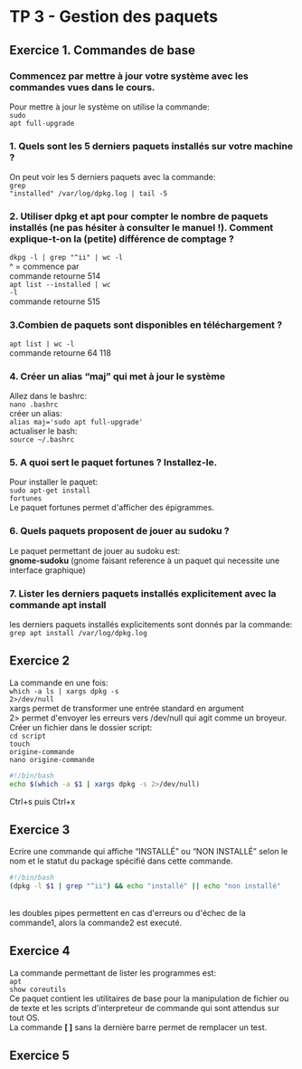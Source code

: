 # TP 3 - Gestion des paquets

## Exercice 1. Commandes de base

### Commencez par mettre à jour votre système avec les commandes vues dans le cours.
Pour mettre à jour le système on utilise la commande:</br>
<code>sudo apt full-upgrade</code></br>

### 1. Quels sont les 5 derniers paquets installés sur votre machine ?
On peut voir les 5 derniers paquets avec la commande:</br>
<code>grep "installed" /var/log/dpkg.log | tail -5</code></br>

### 2. Utiliser dpkg et apt pour compter le nombre de paquets installés (ne pas hésiter à consulter le manuel !). Comment explique-t-on la (petite) différence de comptage ?
<code>dkpg -l | grep "^ii" | wc -l</code></br>
^ = commence par</br>
commande retourne 514</br>
<code>apt list --installed | wc -l</code></br>
commande retourne 515</br>

### 3.Combien de paquets sont disponibles en téléchargement ?
<code>apt list | wc -l</code></br>
commande retourne 64 118</br>

### 4. Créer un alias “maj” qui met à jour le système
Allez dans le bashrc:</br>
<code>nano .bashrc</code></br>
créer un alias:</br>
<code>alias maj='sudo apt full-upgrade'</code></br>
actualiser le bash:</br>
<code>source ~/.bashrc</code>

### 5. A quoi sert le paquet fortunes ? Installez-le.
Pour installer le paquet:</br>
<code>sudo apt-get install fortunes</code></br>
Le paquet fortunes permet d'afficher des épigrammes.</br>

### 6. Quels paquets proposent de jouer au sudoku ?
Le paquet permettant de jouer au sudoku est:</br>
**gnome-sudoku** (gnome faisant reference à un paquet qui necessite une interface graphique)

### 7. Lister les derniers paquets installés explicitement avec la commande apt install
les derniers paquets installés explicitements sont donnés par la commande:</br>
<code>grep apt install /var/log/dpkg.log</code></br>

## Exercice 2
La commande en une fois:</br>
<code>which -a ls | xargs dpkg -s 2>/dev/null</code></br>
xargs permet de transformer une entrée standard en argument</br>
2> permet d'envoyer les erreurs vers /dev/null qui agit comme un broyeur.
Créer un fichier dans le dossier script:</br>
<code>cd script</code></br>
<code>touch origine-commande</code></br>
<code>nano origine-commande</code></br>
```bash
#!/bin/bash 
echo $(which -a $1 | xargs dpkg -s 2>/dev/null)
```
Ctrl+s puis Ctrl+x</br>

## Exercice 3
Ecrire une commande qui affiche “INSTALLÉ” ou “NON INSTALLÉ” selon le nom et le statut du package
spécifié dans cette commande. </br>
```bash
#!/bin/bash
(dpkg -l $1 | grep "^ii") && echo "installé" || echo "non installé"
```
</br> les doubles pipes permettent en cas d'erreurs ou d'échec de la commande1, alors la commande2 est executé.</br>

## Exercice 4
La commande permettant de lister les programmes est:</br>
<code>apt show coreutils</code></br>
Ce paquet contient les utilitaires de base pour la manipulation de fichier ou de texte et les scripts d'interpreteur de commande qui sont attendus sur tout OS.</br>
La commande **[ ]** sans la dernière barre permet de remplacer un test.


## Exercice 5









